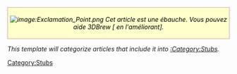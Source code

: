 
<div style="background-color:#FFFFCC; border: 1px solid #BFA3A3; color:#000; margin-bottom: 10px; padding:.3em; text-align:center;">

<div class="notice metadata plainlinks" id="stub">

*![image:Exclamation_Point.png](Exclamation_Point.png "image:Exclamation_Point.png")
Cet article est une ébauche. Vous pouvez aide 3DBrew \[ en
l'améliorant\].*

</div>

</div>

<includeonly></includeonly><noinclude>

*This template will categorize articles that include it into
[:Category:Stubs](:Category:Stubs "wikilink").*</noinclude>

[Category:Stubs](Category:Stubs "wikilink")